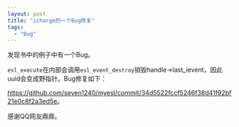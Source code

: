 ```yaml
---
layout: post
title: "icharge的一个Bug修复"
tags:
  - "Bug"
---
```


发现书中的例子中有一个Bug。

`esl_execute`在内部会调用`esl_event_destroy`销毁handle->last_ievent，因此uuid会变成野指针。Bug修复如下：

<https://github.com/seven1240/myesl/commit/34d5522fccf5246f38d41f92bf21e0c8f2a3ed5e>。

感谢QQ网友鼎鼎。
